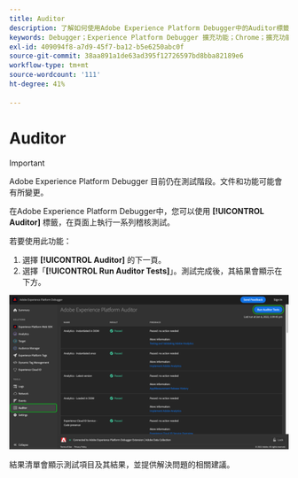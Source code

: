 ```yaml
---
title: Auditor
description: 了解如何使用Adobe Experience Platform Debugger中的Auditor標籤來測試您的Adobe Experience Cloud實作。
keywords: Debugger；Experience Platform Debugger 擴充功能；Chrome；擴充功能；Auditor；DTM；Target
exl-id: 409094f8-a7d9-45f7-ba12-b5e6250abc0f
source-git-commit: 38aa891a1de63ad395f12726597bd8bba82189e6
workflow-type: tm+mt
source-wordcount: '111'
ht-degree: 41%

---
```


# Auditor

>[!IMPORTANT]
>
>Adobe Experience Platform Debugger 目前仍在測試階段。文件和功能可能會有所變更。

在Adobe Experience Platform Debugger中，您可以使用 **[!UICONTROL Auditor]** 標籤，在頁面上執行一系列稽核測試。

若要使用此功能：

1. 選擇 **[!UICONTROL Auditor]** 的下一頁。
1. 選擇「**[!UICONTROL Run Auditor Tests]**」。測試完成後，其結果會顯示在下方。

![Auditor標籤上測試結果的螢幕截圖](./assets/auditor-results.png)

結果清單會顯示測試項目及其結果，並提供解決問題的相關建議。
